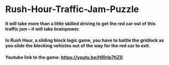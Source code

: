 # Rush-Hour-Traffic-Jam-Puzzle

#### It will take more than a little skilled driving to get the red car out of this traffic jam – it will take brainpower.
#### In Rush Hour, a sliding block logic game, you have to battle the gridlock as you slide the blocking vehicles out of the way for the red car to exit.
#### Youtube link to the game: https://youtu.be/HI0rlp7tiZ0

